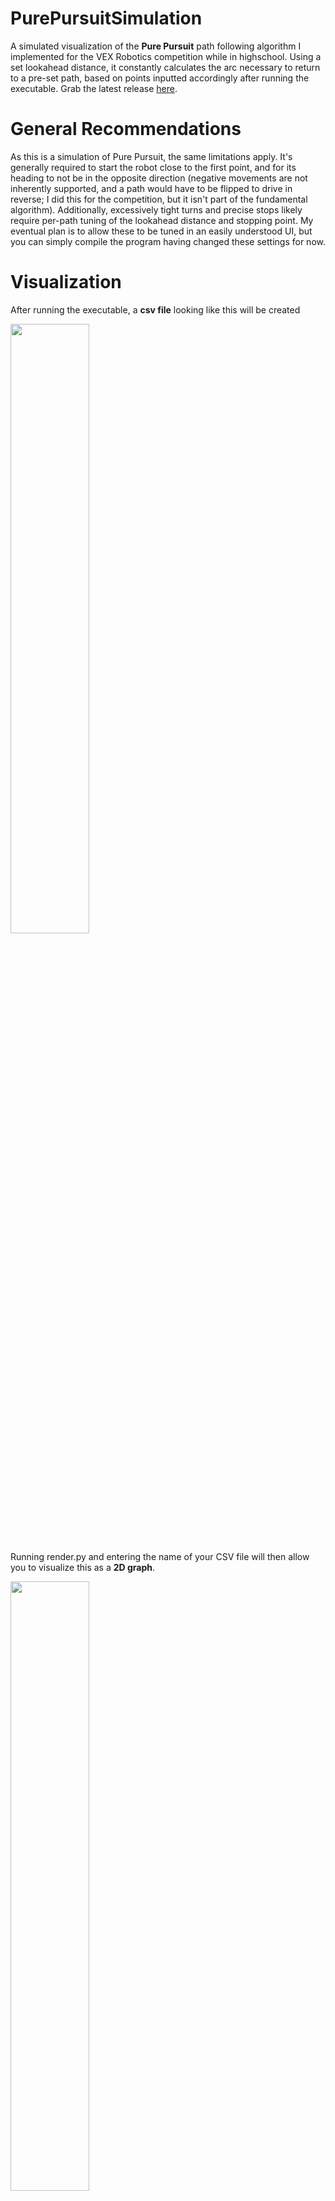# PurePursuitSimulation
A simulated visualization of the **Pure Pursuit** path following algorithm I implemented for the VEX Robotics competition while in highschool. Using a set lookahead distance, it constantly calculates the arc necessary to return to a pre-set path, based on points inputted accordingly after running the executable. Grab the latest release [here](https://github.com/odepoint/PurePursuitSimulation/releases).


# General Recommendations
As this is a simulation of Pure Pursuit, the same limitations apply. It's generally required to start the robot close to the first point, and for its heading to not be in the opposite direction (negative movements are not inherently supported, and a path would have to be flipped to drive in reverse; I did this for the competition, but it isn't part of the fundamental algorithm). Additionally, excessively tight turns and precise stops likely require per-path tuning of the lookahead distance and stopping point. My eventual plan is to allow these to be tuned in an easily understood UI, but you can simply compile the program having changed these settings for now.

# Visualization
After running the executable, a **csv file** looking like this will be created 

<img src="https://i.imgur.com/OujDLYJ.png"  width=50% height=50%>

Running render.py and entering the name of your CSV file will then allow you to visualize this as a **2D graph**.

<img src="https://i.imgur.com/H0I5w2v.png"  width=50% height=50%>

# TODO
My eventual plan is to encapsulate the visualization and calculations into one interactive program, with toggleable settings for
1. Lookahead distance
2. Stopping point

and a rendering of it in real time

# Thanks

My friend [Liam](https://github.com/hpst3r) for bouncing ideas off with me, and refactoring the makefile to be multiplatform.